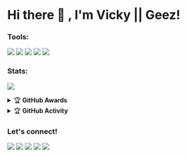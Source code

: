 # Hi there 👋 , I'm Vicky || Geez!

### Tools:
<p>
    <img src="https://img.shields.io/badge/OS-Linux-blue?&logo=Linux" />
    <img src="https://img.shields.io/badge/OS-Windows-blue?&logo=Windows" />
    <img src="https://img.shields.io/badge/IDE-Xcode-blue?&logo=xcode" />
    <img src="https://img.shields.io/badge/Text%20Editor-Visual%20Studio%20Code-blue?&logo=visual%20studio%20code&logoColor=blue" />
    <img src="https://img.shields.io/badge/Sublime%20Text-gray?&logo=Sublime-Text" />
</p>

### Stats:
<p>
    <img src="https://github-readme-stats.vercel.app/api?username=vckyou&hide=contribs,prs&show_icons=true&hide_border=true&title_color=000" />
</p>

<details>
    <summary>&#127942 <b>GitHub Awards</b></summary><br/>

![Github Trophy](https://github-profile-trophy.vercel.app/?username=vckyou)

</details>

<details>
    <summary>&#127942 <b>GitHub Activity</b></summary><br/>

![Metrics](https://metrics.lecoq.io/vckyou?template=classic&repositories.forks=true&languages=1&languages.colors=github&languages.threshold=0%25&config.timezone=Asia%2FJakarta)

</details>

### Let's connect!
<p>
    <a href="https://facebook.com/pwn.id" target="blank"><img src="https://img.shields.io/badge/Vicky Aulia Zulfikar-30302f?style=flat&logo=facebook" /></a>
    <a href="https://vckyou.medium.com/" target="blank"><img src="https://img.shields.io/badge/@VckyouuBitch-30302f?style=flat&logo=medium" /></a>
    <a href="https://t.me/VckyouuBitch" target="blank"><img src="https://img.shields.io/badge/@VckyouuBitch-30302f?style=flat&logo=telegram" /></a>
    <a href="https://instagram.com/Vckyouuu" target="blank"><img src="https://img.shields.io/badge/@Vckyouuu-30302f?style=flat&logo=instagram" /></a>
    <a href="https://twitter.com/Vckyouuu" target="blank"><img src="https://img.shields.io/badge/@Vckyouuu-30302f?style=flat&logo=twitter" /></a>
</p>

